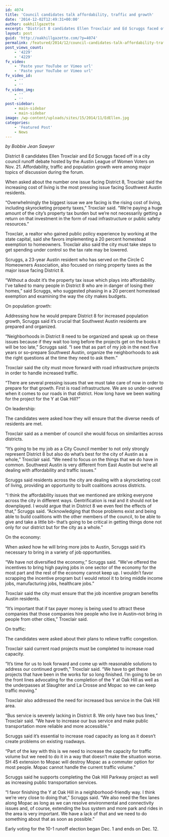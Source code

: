 ```yaml
---
id: 4074
title: 'Council candidates talk affordability, traffic and growth'
date: '2014-12-02T12:49:31+00:00'
author: oakhillgazette
excerpt: "District 8 candidates Ellen Troxclair and Ed Scruggs faced off in a city council runoff debate hosted by the Austin League of Women Voters on Nov. 21. Affordability, traffic and population growth were among major topics of discussion during the forum.\n\nWhen asked about the number one issue facing District 8, Troxclair said the increasing cost of living is the most pressing issue facing Southwest Austin residents.\n\n\"Overwhelmingly the biggest issue we are facing is the rising cost of living, including skyrocketing property taxes,\" Troxclair said. \"We're paying a huge amount of the city's property tax burden but we're not necessarily getting a return on that investment in the form of road infrastructure or public safety resources.\""
layout: post
guid: 'http://oakhillgazette.com/?p=4074'
permalink: /featured/2014/12/council-candidates-talk-affordability-traffic-and-growth/
post_views_count:
    - '4229'
    - '4229'
fv_video:
    - 'Paste your YouTube or Vimeo url'
    - 'Paste your YouTube or Vimeo url'
fv_video_id:
    - ''
    - ''
fv_video_img:
    - ''
    - ''
post-sidebar:
    - main-sidebar
    - main-sidebar
image: /wp-content/uploads/sites/15/2014/11/EdEllen.jpg
categories:
    - 'Featured Post'
    - News
---
```


*by Bobbie Jean Sawyer*

District 8 candidates Ellen Troxclair and Ed Scruggs faced off in a city council runoff debate hosted by the Austin League of Women Voters on Nov. 21. Affordability, traffic and population growth were among major topics of discussion during the forum.

When asked about the number one issue facing District 8, Troxclair said the increasing cost of living is the most pressing issue facing Southwest Austin residents.

“Overwhelmingly the biggest issue we are facing is the rising cost of living, including skyrocketing property taxes,” Troxclair said. “We’re paying a huge amount of the city’s property tax burden but we’re not necessarily getting a return on that investment in the form of road infrastructure or public safety resources.”

Troxclair, a realtor who gained public policy experience by working at the state capital, said she favors implementing a 20 percent homestead exemption to homeowners. Troxclair also said the city must take steps to get spending under control so the tax rate may be lowered.

Scruggs, a 23-year Austin resident who has served on the Circle C Homeowners Association, also focused on rising property taxes as the major issue facing District 8.

“Without a doubt it’s the property tax issue which plays into affordability. I’ve talked to many people in District 8 who are in danger of losing their homes,” said Scruggs, who suggested phasing in a 20 percent homestead exemption and examining the way the city makes budgets.

On population growth:

Addressing how he would prepare District 8 for increased population growth, Scruggs said it’s crucial that Southwest Austin residents are prepared and organized.

“Neighborhoods in District 8 need to be organized and speak up on these issues because if they wait too long before the projects get on the books it will be too late,” Scruggs said. “I see that as part of my job in the next five years or so–prepare Southwest Austin, organize the neighborhoods to ask the right questions at the time they need to ask them.”

Troxclair said the city must move forward with road infrastructure projects in order to handle increased traffic.

“There are several pressing issues that we must take care of now in order to prepare for that growth. First is road infrastructure. We are so under-served when it comes to our roads in that district. How long have we been waiting for the project for the Y at Oak Hill?”

On leadership:

The candidates were asked how they will ensure that the diverse needs of residents are met.

Troxclair said as a member of council she would focus on similarities across districts.

“It’s going to be my job as a City Council member to not only strongly represent District 8 but also do what’s best for the city of Austin as a whole,” Troxclair said. “We need to focus on the things that we do have in common. Southwest Austin is very different from East Austin but we’re all dealing with affordability and traffic issues.”

Scruggs said residents across the city are dealing with a skyrocketing cost of living, providing an opportunity to built coalitions across districts.

“I think the affordability issues that we mentioned are striking everyone across the city in different ways. Gentrification is real and it should not be downplayed. I would argue that in District 8 we even feel the effects of that,” Scruggs said. “Acknowledging that those problems exist and being able to build coalitions with the other members of the council, to be able to give and take a little bit– that’s going to be critical in getting things done not only for our district but for the city as a whole.”

On the economy:

When asked how he will bring more jobs to Austin, Scruggs said it’s necessary to bring in a variety of job opportunities.

“We have not diversified the economy,” Scruggs said. “We’ve offered the incentives to bring high paying jobs in one sector of the economy for the most part and the rest of the economy cannot keep up. I wouldn’t favor scrapping the incentive program but I would retool it to bring middle income jobs, manufacturing jobs, healthcare jobs.”

Troxclair said the city must ensure that the job incentive program benefits Austin residents.

“It’s important that if tax payer money is being used to attract these companies that those companies hire people who live in Austin–not bring in people from other cities,” Troxclair said.

On traffic:

The candidates were asked about their plans to relieve traffic congestion.

Troxclair said current road projects must be completed to increase road capacity.

“It’s time for us to look forward and come up with reasonable solutions to address our continued growth,” Troxclair said. “We have to get these projects that have been in the works for so long finished. I’m going to be on the front lines advocating for the completion of the Y at Oak Hill as well as the underpasses at Slaughter and La Crosse and Mopac so we can keep traffic moving.”

Troxclair also addressed the need for increased bus service in the Oak Hill area.

“Bus service is severely lacking in District 8. We only have two bus lines,” Troxclair said. “We have to increase our bus service and make public transportation more reliable and more accessible.”

Scruggs said it’s essential to increase road capacity as long as it doesn’t create problems on existing roadways.

“Part of the key with this is we need to increase the capacity for traffic volume but we need to do it in a way that doesn’t make the situation worse. SH 45 extension to Mopac will destroy Mopac as a commuter option for most people. Mopac cannot handle the current traffic volume.”

Scruggs said he supports completing the Oak Hill Parkway project as well as increasing public transportation services.

“I favor finishing the Y at Oak Hill in a neighborhood-friendly way. I think we’re very close to doing that,” Scruggs said. “We also need the flex lanes along Mopac as long as we can resolve environmental and connectivity issues and, of course, extending the bus system and more park and rides in the area is very important. We have a lack of that and we need to do something about that as soon as possible.”

Early voting for the 10-1 runoff election began Dec. 1 and ends on Dec. 12.